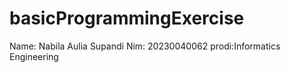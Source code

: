 # basicProgrammingExercise
Name: Nabila Aulia Supandi
Nim: 20230040062
prodi:Informatics Engineering
